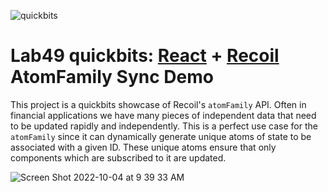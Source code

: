 ![quickbits](https://user-images.githubusercontent.com/97474840/196573601-19e57d9f-0498-48a6-b8ce-3a44f3f036c0.png)


# Lab49 quickbits: [React](https://reactjs.org/) + [Recoil](https://recoiljs.org) AtomFamily Sync Demo
This project is a quickbits showcase of Recoil's `atomFamily` API.
Often in financial applications we have many pieces of independent data that need to be updated rapidly and independently. This is a perfect use case for the `atomFamily` since it can dynamically generate unique atoms of state to be associated with a given ID. These unique atoms ensure that only components which are subscribed to it are updated.


![Screen Shot 2022-10-04 at 9 39 33 AM](https://user-images.githubusercontent.com/97474840/196573558-6ea46ab7-96e4-4483-826b-7d1112edcdc8.png)
